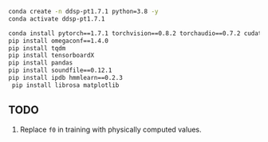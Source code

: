 ```sh
conda create -n ddsp-pt1.7.1 python=3.8 -y
conda activate ddsp-pt1.7.1

conda install pytorch==1.7.1 torchvision==0.8.2 torchaudio==0.7.2 cudatoolkit=11.0 -c pytorch
pip install omegaconf==1.4.0
pip install tqdm
pip install tensorboardX
pip install pandas
pip install soundfile==0.12.1
pip install ipdb hmmlearn==0.2.3
 pip install librosa matplotlib
```


## TODO

1. Replace `f0` in training with physically computed values.